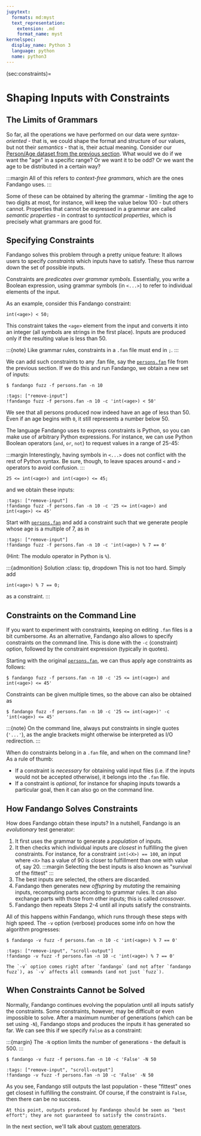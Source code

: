 ```yaml
---
jupytext:
  formats: md:myst
  text_representation:
    extension: .md
    format_name: myst
kernelspec:
  display_name: Python 3
  language: python
  name: python3
---
```


(sec:constraints)=
# Shaping Inputs with Constraints

## The Limits of Grammars

So far, all the operations we have performed on our data were _syntax-oriented_ - that is, we could shape the format and structure of our values, but not their _semantics_ - that is, their actual meaning.
Consider our [Person/Age dataset from the previous section](sec:fuzzing).
What would we do if we want the "age" in a specific range?
Or we want it to be odd?
Or we want the age to be distributed in a certain way?

:::margin
All of this refers to _context-free grammars_, which are the ones Fandango uses.
:::

Some of these can be obtained by altering the grammar - limiting the age to two digits at most, for instance, will keep the value below 100 - but others cannot.
Properties that cannot be expressed in a grammar are called _semantic properties_ - in contrast to _syntactical properties_, which is precisely what grammars are good for.


## Specifying Constraints

Fandango solves this problem through a pretty unique feature: It allows users to specify _constraints_ which inputs have to satisfy. These thus narrow down the set of possible inputs.

Constraints are _predicates over grammar symbols_.
Essentially, you write a Boolean expression, using grammar symbols (in `<...>`) to refer to individual elements of the input.

As an example, consider this Fandango constraint:

```
int(<age>) < 50;
```

This constraint takes the `<age>` element from the input and converts it into an integer (all symbols are strings in the first place).
Inputs are produced only if the resulting value is less than 50.

:::{note}
Like grammar rules, constraints in a `.fan` file must end in `;`.
:::

We can add such constraints to any .fan file, say the [`persons.fan`](persons.fan) file from the previous section.
If we do this and run Fandango, we obtain a new set of inputs:

```shell
$ fandango fuzz -f persons.fan -n 10
```

```{code-cell}
:tags: ["remove-input"]
!fandango fuzz -f persons.fan -n 10 -c 'int(<age>) < 50'
```

We see that all persons produced now indeed have an age of less than 50.
Even if an age begins with `0`, it still represents a number below 50.

The language Fandango uses to express constraints is Python, so you can make use of arbitrary Python expressions.
For instance, we can use Python Boolean operators (`and`, `or`, `not`) to request values in a range of 25-45:

:::margin
Interestingly, having symbols in `<...>` does not conflict with the rest of Python syntax.
Be sure, though, to leave spaces around `<` and `>` operators to avoid confusion.
:::

```
25 <= int(<age>) and int(<age>) <= 45;
```

and we obtain these inputs:

```{code-cell}
:tags: ["remove-input"]
!fandango fuzz -f persons.fan -n 10 -c '25 <= int(<age>) and int(<age>) <= 45'
```

Start with [`persons.fan`](persons.fan) and add a constraint such that we generate people whose age is a multiple of 7, as in

```{code-cell}
:tags: ["remove-input"]
!fandango fuzz -f persons.fan -n 10 -c 'int(<age>) % 7 == 0'
```
(Hint: The modulo operator in Python is `%`).

:::{admonition} Solution
:class: tip, dropdown
This is not too hard. Simply add
```
int(<age>) % 7 == 0;
```
as a constraint.
:::


## Constraints on the Command Line

If you want to experiment with constraints, keeping on editing `.fan` files is a bit cumbersome.
As an alternative, Fandango also allows to specify constraints on the command line.
This is done with the `-c` (constraint) option, followed by the constraint expression (typically in quotes).

Starting with the original [`persons.fan`](persons.fan), we can thus apply age constraints as follows:

```shell
$ fandango fuzz -f persons.fan -n 10 -c '25 <= int(<age>) and int(<age>) <= 45'
```

Constraints can be given multiple times, so the above can also be obtained as

```shell
$ fandango fuzz -f persons.fan -n 10 -c '25 <= int(<age>)' -c 'int(<age>) <= 45'
```

:::{note}
On the command line, always put constraints in single quotes (`'...'`), as the angle brackets might otherwise be interpreted as I/O redirection.
:::

When do constraints belong in a `.fan` file, and when on the command line?
As a rule of thumb:

* If a constraint is _necessary_ for obtaining valid input files (i.e. if the inputs would not be accepted otherwise), it belongs into the `.fan` file.
* If a constraint is _optional_, for instance for shaping inputs towards a particular goal, then it can also go on the command line.


## How Fandango Solves Constraints

How does Fandango obtain these inputs?
In a nutshell, Fandango is an _evolutionary_ test generator:

1. It first uses the grammar to generate a _population_ of inputs.
2. It then checks which individual inputs are _closest_ in fulfilling the given constraints.
For instance, for a constraint `int(<X>) == 100`, an input where `<X>` has a value of 90 is closer to fulfillment than one with value of, say 20.
:::margin
Selecting the best inputs is also known as "survival of the fittest"
:::
3. The best inputs are selected, the others are discarded.
4. Fandango then generates new _offspring_ by _mutating_ the remaining inputs, recomputing parts according to grammar rules.
It can also exchange parts with those from other inputs; this is called _crossover_.
5. Fandango then repeats Steps 2-4 until all inputs satisfy the constraints.

All of this happens within Fandango, which runs through these steps with high speed.
The `-v` option (verbose) produces some info on how the algorithm progresses:

```shell
$ fandango -v fuzz -f persons.fan -n 10 -c 'int(<age>) % 7 == 0'
```

```{code-cell}
:tags: ["remove-input", "scroll-output"]
!fandango -v fuzz -f persons.fan -n 10 -c 'int(<age>) % 7 == 0'
```

```{note}
The `-v` option comes right after `fandango` (and not after `fandango fuzz`), as `-v` affects all commands (and not just `fuzz`).
```

## When Constraints Cannot be Solved

Normally, Fandango continues evolving the population until all inputs satisfy the constraints.
Some constraints, however, may be difficult or even impossible to solve.
After a maximum number of generations (which can be set using `-N`), Fandango stops and produces the inputs it has generated so far.
We can see this if we specify `False` as a constraint:

:::{margin}
The `-N` option limits the number of generations - the default is 500.
:::

```shell
$ fandango -v fuzz -f persons.fan -n 10 -c 'False' -N 50
```

```{code-cell}
:tags: ["remove-input", "scroll-output"]
!fandango -v fuzz -f persons.fan -n 10 -c 'False' -N 50
```

As you see, Fandango still outputs the last population - these "fittest" ones get closest in fulfilling the constraint.
Of course, if the constraint is `False`, then there can be no success.

```{warning}
At this point, outputs produced by Fandango should be seen as "best effort"; they are not guaranteed to satisfy the constraints.
```

In the next section, we'll talk about [custom generators](sec:generators).